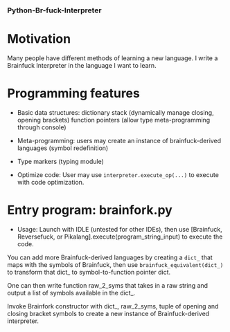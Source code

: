 ### Python-Br-fuck-Interpreter

# Motivation

Many people have different methods of learning a new language. I write a Brainfuck Interpreter in the language I want to learn.

# Programming features

- Basic data structures: 
dictionary
stack (dynamically manage closing, opening brackets)
function pointers (allow type meta-programming through console)

- Meta-programming: users may create an instance of brainfuck-derived languages (symbol redefinition)

- Type markers (typing module)

- Optimize code: User may use `interpreter.execute_op(...)` to execute with code optimization. 


# Entry program: brainfork.py

- Usage: Launch with IDLE (untested for other IDEs), then use [Brainfuck, Reversefuck, or Pikalang].execute(program_string_input)
to execute the code.

You can add more Brainfuck-derived languages by creating a `dict_` that maps with the symbols of Brainfuck, then use `brainfuck_equivalent(dict_)`
to transform that dict_ to symbol-to-function pointer dict.

One can then write function raw_2_syms that takes in a raw string and output a list of
symbols available in the dict_. 

Invoke Brainfork constructor with dict_, raw_2_syms, tuple of opening and closing bracket symbols to create
a new instance of Brainfuck-derived interpreter.
